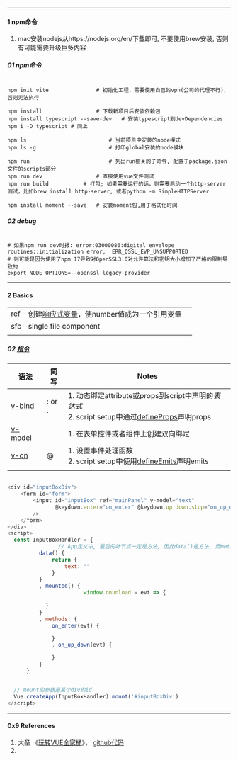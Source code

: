 



---

#### 1 npm命令

1. mac安装nodejs从https://nodejs.org/en/下载即可, 不要使用brew安装, 否则有可能需要升级巨多内容



##### 01 npm命令

```shell

npm init vite				# 初始化工程，需要使用自己的vpn(公司的代理不行)，否则无法执行

npm install					# 下载新项目后安装依赖包
npm install typescript --save-dev	# 安装typescript到devDependencies
npm i -D typescript	# 同上

npm ls							# 当前项目中安装的node模式
npm ls -g						# 打印global安装的node模块

npm run							# 列出run相关的子命令, 配置于package.json文件的scripts部分
npm run dev					# 直接使用vue文件测试
npm run build 			# 打包; 如果需要运行的话，则需要启动一个http-server测试，比如brew install http-server, 或者python -m SimpleHTTPServer

npm install moment --save	# 安装moment包,用于格式化时间
```



##### 02 debug



```shell

# 如果npm run dev时报: error:03000086:digital envelope routines::initialization error,  ERR_OSSL_EVP_UNSUPPORTED
# 则可能是因为使用了npm 17导致对OpenSSL3.0对允许算法和密钥大小增加了严格的限制导致的
export NODE_OPTIONS=--openssl-legacy-provider

```





----

#### 2 Basics



|      |                                                              |      |
| ---- | ------------------------------------------------------------ | ---- |
| ref  | 创建[响应式变量](https://v3.cn.vuejs.org/guide/composition-api-introduction.html#%E5%B8%A6-ref-%E7%9A%84%E5%93%8D%E5%BA%94%E5%BC%8F%E5%8F%98%E9%87%8F)，使number值成为一个引用变量 |      |
| sfc  | single file component                                        |      |
|      |                                                              |      |



##### 02 [指令](https://v3.cn.vuejs.org/api/directives.html)

| 语法                                                         | 简写   | Notes                                                        |
| ------------------------------------------------------------ | ------ | ------------------------------------------------------------ |
| [v-bind](https://v3.cn.vuejs.org/api/directives.html#v-bind) | : or . | 1. 动态绑定attribute或props到script中声明的*表达式*<br />2. script setup中通过[defineProps](https://v3.cn.vuejs.org/api/sfc-script-setup.html#defineprops-%E5%92%8C-defineemits)声明props |
| [v-model](https://v3.cn.vuejs.org/api/directives.html#v-model) |        | 1. 在表单控件或者组件上创建双向绑定                          |
| [v-on](https://v3.cn.vuejs.org/guide/events.html)            | @      | 1. 设置事件处理函数<br />2. script setup中使用[defineEmits](https://v3.cn.vuejs.org/api/sfc-script-setup.html#defineprops-%E5%92%8C-defineemits)声明emits |
|                                                              |        |                                                              |





```js

<div id="inputBoxDiv">
    <form id="form">
        <input id="inputBox" ref="mainPanel" v-model="text"
               @keydown.enter="on_enter" @keydown.up.down.stop="on_up_down"
        />
    </form>
</div>
<script>
  const InputBoxHandler = {
    			// App定义中, 最后的叶节点一定是方法, 因此data()是方法, 而methods是hash
          data() {
              return {
                  text: ""
              }
          }
          , mounted() {
						window.onunload = evt => {
              
            }
          }
          , methods: {
              on_enter(evt) {

              }
              , on_up_down(evt) {

              }
          }
      }


  // mount的参数是某个div的id
  Vue.createApp(InputBoxHandler).mount('#inputBoxDiv')
</script>
```





----

#### 0x9 References

1. 大圣 《[玩转VUE全家桶](https://time.geekbang.org/column/intro/100094401?tab=catalog)》， [github代码](https://github.com/shengxinjing/geektime-vue-course)
2. 

